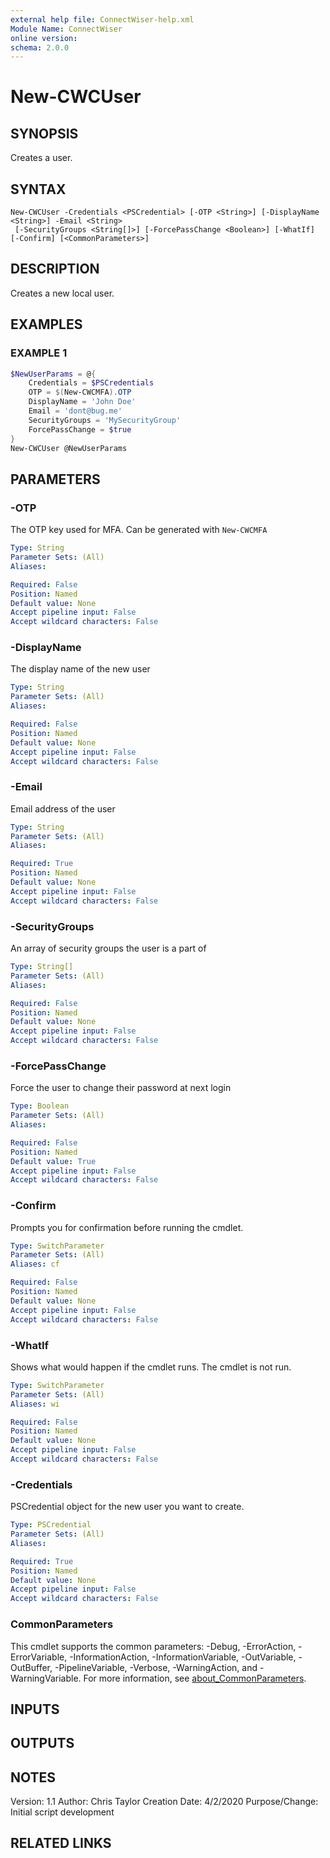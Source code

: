 ```yaml
---
external help file: ConnectWiser-help.xml
Module Name: ConnectWiser
online version:
schema: 2.0.0
---
```


# New-CWCUser

## SYNOPSIS
Creates a user.

## SYNTAX

```
New-CWCUser -Credentials <PSCredential> [-OTP <String>] [-DisplayName <String>] -Email <String>
 [-SecurityGroups <String[]>] [-ForcePassChange <Boolean>] [-WhatIf] [-Confirm] [<CommonParameters>]
```

## DESCRIPTION
Creates a new local user.

## EXAMPLES

### EXAMPLE 1
```powershell
$NewUserParams = @{
    Credentials = $PSCredentials
    OTP = $(New-CWCMFA).OTP
    DisplayName = 'John Doe'
    Email = 'dont@bug.me'
    SecurityGroups = 'MySecurityGroup'
    ForcePassChange = $true
}
New-CWCUser @NewUserParams
```

## PARAMETERS

### -OTP
The OTP key used for MFA. Can be generated with `New-CWCMFA`

```yaml
Type: String
Parameter Sets: (All)
Aliases:

Required: False
Position: Named
Default value: None
Accept pipeline input: False
Accept wildcard characters: False
```

### -DisplayName
The display name of the new user

```yaml
Type: String
Parameter Sets: (All)
Aliases:

Required: False
Position: Named
Default value: None
Accept pipeline input: False
Accept wildcard characters: False
```

### -Email
Email address of the user

```yaml
Type: String
Parameter Sets: (All)
Aliases:

Required: True
Position: Named
Default value: None
Accept pipeline input: False
Accept wildcard characters: False
```

### -SecurityGroups
An array of security groups the user is a part of

```yaml
Type: String[]
Parameter Sets: (All)
Aliases:

Required: False
Position: Named
Default value: None
Accept pipeline input: False
Accept wildcard characters: False
```

### -ForcePassChange
Force the user to change their password at next login

```yaml
Type: Boolean
Parameter Sets: (All)
Aliases:

Required: False
Position: Named
Default value: True
Accept pipeline input: False
Accept wildcard characters: False
```

### -Confirm
Prompts you for confirmation before running the cmdlet.

```yaml
Type: SwitchParameter
Parameter Sets: (All)
Aliases: cf

Required: False
Position: Named
Default value: None
Accept pipeline input: False
Accept wildcard characters: False
```

### -WhatIf
Shows what would happen if the cmdlet runs. The cmdlet is not run.

```yaml
Type: SwitchParameter
Parameter Sets: (All)
Aliases: wi

Required: False
Position: Named
Default value: None
Accept pipeline input: False
Accept wildcard characters: False
```

### -Credentials
PSCredential object for the new user you want to create.

```yaml
Type: PSCredential
Parameter Sets: (All)
Aliases:

Required: True
Position: Named
Default value: None
Accept pipeline input: False
Accept wildcard characters: False
```

### CommonParameters
This cmdlet supports the common parameters: -Debug, -ErrorAction, -ErrorVariable, -InformationAction, -InformationVariable, -OutVariable, -OutBuffer, -PipelineVariable, -Verbose, -WarningAction, and -WarningVariable. For more information, see [about_CommonParameters](http://go.microsoft.com/fwlink/?LinkID=113216).

## INPUTS

## OUTPUTS

## NOTES
Version:        1.1
Author:         Chris Taylor
Creation Date:  4/2/2020
Purpose/Change: Initial script development

## RELATED LINKS
